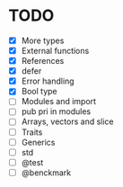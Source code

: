 # TODO

- [x] More types
- [x] External functions
- [x] References
- [x] defer
- [x] Error handling
- [x] Bool type
- [ ] Modules and import
- [ ] pub pri in modules
- [ ] Arrays, vectors and slice
- [ ] Traits
- [ ] Generics
- [ ] std
- [ ] @test
- [ ] @benckmark
